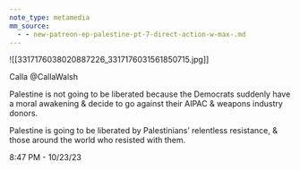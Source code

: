 ```yaml
---
note_type: metamedia
mm_source:
  - - new-patreon-ep-palestine-pt-7-direct-action-w-max-.md
---
```


![[3317176038020887226_3317176031561850715.jpg]]

Calla
@CallaWalsh

Palestine is not going to be liberated
because the Democrats suddenly have a
moral awakening & decide to go against
their AIPAC & weapons industry donors.

Palestine is going to be liberated by
Palestinians’ relentless resistance, &
those around the world who resisted with
them.

8:47 PM - 10/23/23

